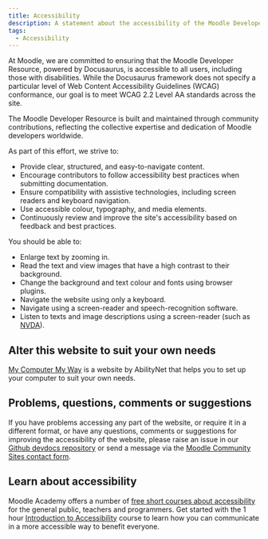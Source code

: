 ```yaml
---
title: Accessibility
description: A statement about the accessibility of the Moodle Developer Resources site.
tags:
  - Accessibility
---
```


At Moodle, we are committed to ensuring that the Moodle Developer Resource, powered by Docusaurus, is accessible to all users, including those with disabilities. While the Docusaurus framework does not specify a particular level of Web Content Accessibility Guidelines (WCAG) conformance, our goal is to meet WCAG 2.2 Level AA standards across the site.

The Moodle Developer Resource is built and maintained through community contributions, reflecting the collective expertise and dedication of Moodle developers worldwide.

As part of this effort, we strive to:

- Provide clear, structured, and easy-to-navigate content.
- Encourage contributors to follow accessibility best practices when submitting documentation.
- Ensure compatibility with assistive technologies, including screen readers and keyboard navigation.
- Use accessible colour, typography, and media elements.
- Continuously review and improve the site's accessibility based on feedback and best practices.

You should be able to:

- Enlarge text by zooming in.
- Read the text and view images that have a high contrast to their background.
- Change the background and text colour and fonts using browser plugins.
- Navigate the website using only a keyboard.
- Navigate using a screen-reader and speech-recognition software.
- Listen to texts and image descriptions using a screen-reader (such as [NVDA](https://www.nvaccess.org/download/)).

## Alter this website to suit your own needs

[My Computer My Way](https://mcmw.abilitynet.org.uk/) is a website by AbilityNet that helps you to set up your computer to suit your own needs.

## Problems, questions, comments or suggestions

If you have problems accessing any part of the website, or require it in a different format, or have any questions, comments or suggestions for improving the accessibility of the website, please raise an issue in our [Github devdocs repository](https://github.com/moodle/devdocs/issues) or send a message via the [Moodle Community Sites contact form](https://moodle.com/contact/support/?selection=community#form).

## Learn about accessibility

Moodle Academy offers a number of [free short courses about accessibility](https://moodle.academy/tag/index.php?tc=2&tag=Accessibility&from=2) for the general public, teachers and programmers. Get started with the 1 hour [Introduction to Accessibility](https://moodle.academy/course/view.php?id=58) course to learn how you can communicate in a more accessible way to benefit everyone.
